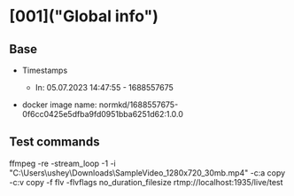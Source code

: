 
# [001]("Global info")

## Base

- Timestamps
  - In: 05.07.2023 14:47:55 - 1688557675

- docker image name: normkd/1688557675-0f6cc0425e5dfba9fd0951bba6251d62:1.0.0

## Test commands

ffmpeg -re -stream_loop -1 -i "C:\Users\ushey\Downloads\SampleVideo_1280x720_30mb.mp4" -c:a copy -c:v copy -f flv -flvflags no_duration_filesize rtmp://localhost:1935/live/test

